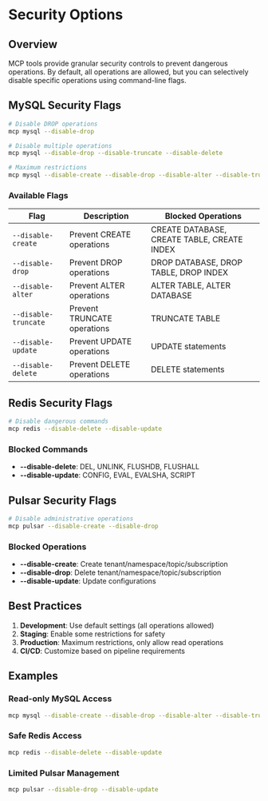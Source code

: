 # Security Options

## Overview

MCP tools provide granular security controls to prevent dangerous operations. By default, all operations are allowed, but you can selectively disable specific operations using command-line flags.

## MySQL Security Flags

```bash
# Disable DROP operations
mcp mysql --disable-drop

# Disable multiple operations
mcp mysql --disable-drop --disable-truncate --disable-delete

# Maximum restrictions
mcp mysql --disable-create --disable-drop --disable-alter --disable-truncate --disable-update --disable-delete
```

### Available Flags

| Flag | Description | Blocked Operations |
|------|-------------|-------------------|
| `--disable-create` | Prevent CREATE operations | CREATE DATABASE, CREATE TABLE, CREATE INDEX |
| `--disable-drop` | Prevent DROP operations | DROP DATABASE, DROP TABLE, DROP INDEX |
| `--disable-alter` | Prevent ALTER operations | ALTER TABLE, ALTER DATABASE |
| `--disable-truncate` | Prevent TRUNCATE operations | TRUNCATE TABLE |
| `--disable-update` | Prevent UPDATE operations | UPDATE statements |
| `--disable-delete` | Prevent DELETE operations | DELETE statements |

## Redis Security Flags

```bash
# Disable dangerous commands
mcp redis --disable-delete --disable-update
```

### Blocked Commands

- **--disable-delete**: DEL, UNLINK, FLUSHDB, FLUSHALL
- **--disable-update**: CONFIG, EVAL, EVALSHA, SCRIPT

## Pulsar Security Flags

```bash
# Disable administrative operations
mcp pulsar --disable-create --disable-drop
```

### Blocked Operations

- **--disable-create**: Create tenant/namespace/topic/subscription
- **--disable-drop**: Delete tenant/namespace/topic/subscription
- **--disable-update**: Update configurations

## Best Practices

1. **Development**: Use default settings (all operations allowed)
2. **Staging**: Enable some restrictions for safety
3. **Production**: Maximum restrictions, only allow read operations
4. **CI/CD**: Customize based on pipeline requirements

## Examples

### Read-only MySQL Access
```bash
mcp mysql --disable-create --disable-drop --disable-alter --disable-truncate --disable-update --disable-delete
```

### Safe Redis Access
```bash
mcp redis --disable-delete --disable-update
```

### Limited Pulsar Management
```bash
mcp pulsar --disable-drop --disable-update
```